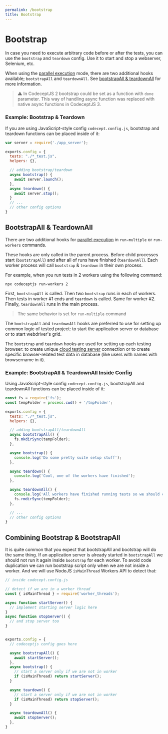 ```yaml
---
permalink: /bootstrap
title: Bootstrap
---
```


# Bootstrap

In case you need to execute arbitrary code before or after the tests,
you can use the `bootstrap` and `teardown` config. Use it to start and stop a webserver, Selenium, etc.

When using the [parallel execution](/parallel) mode, there are two additional hooks available; `bootstrapAll` and `teardownAll`. See [bootstrapAll & teardownAll](#bootstrapall-teardownall) for more information.


> ⚠ In CodeceptJS 2 bootstrap could be set as a function with `done` parameter. This way of handling async function was replaced with native async functions in CodeceptJS 3.

### Example: Bootstrap & Teardown

If you are using JavaScript-style config `codecept.config.js`, bootstrap and teardown functions can be placed inside of it:

```js
var server = require('./app_server');

exports.config = {
  tests: "./*_test.js",
  helpers: {},

  // adding bootstrap/teardown
  async bootstrap() {
    await server.launch();
  },
  async teardown() {
    await server.stop();
  }
  // ...
  // other config options
}

```

## BootstrapAll & TeardownAll

There are two additional hooks for [parallel execution](/parallel) in `run-multiple` or `run-workers` commands.

These hooks are only called in the parent process. Before child processes start (`bootstrapAll`) and after all of runs have finished (`teardownAll`). Each worker process will call `bootstrap` & `teardown` in their own process.

For example, when you run tests in 2 workers using the following command:

```
npx codeceptjs run-workers 2
```

First, `bootstrapAll` is called. Then two `bootstrap` runs in each of workers. Then tests in worker #1 ends and `teardown` is called. Same for worker #2. Finally, `teardownAll` runs in the main process.

> The same behavior is set for `run-multiple` command

The `bootstrapAll` and `teardownAll` hooks are preferred to use for setting up common logic of tested project: to start the application server or database or to start webdriver's grid.

The `bootstrap` and `teardown` hooks are used for setting up each testing browser: to create unique [cloud testing server](/helpers/WebDriver#cloud-providers) connection or to create specific browser-related test data in database (like users with names with browsername in it).

### Example: BootstrapAll & TeardownAll Inside Config

Using JavaScript-style config `codecept.config.js`, bootstrapAll and teardownAll functions can be placed inside of it:


```js
const fs = require('fs');
const tempFolder = process.cwd() + '/tmpFolder';

exports.config = {
  tests: "./*_test.js",
  helpers: {},

  // adding bootstrapAll/teardownAll
  async bootstrapAll() {
    fs.mkdirSync(tempFolder);
  },

  async bootstrap() {
    console.log('Do some pretty suite setup stuff');
  },

  async teardown() {
    console.log('Cool, one of the workers have finished');
  },

  async teardownAll() {
    console.log('All workers have finished running tests so we should clean up the temp folder');
    fs.rmdirSync(tempFolder);
  },

  // ...
  // other config options
}
```

## Combining Bootstrap & BootstrapAll

It is quite common that you expect that bootstrapAll and bootstrap will do the same thing. If an application server is already started in `bootstrapAll` we should not run it again inside `bootstrap` for each worker. To avoid code duplication we can run bootstrap script only when we are not inside a worker. And we will use NodeJS `isMainThread` Workers API to detect that:

```js
// inside codecept.config.js

// detect if we are in a worker thread
const { isMainThread } = require('worker_threads');

async function startServer() {
  // implement starting server logic here
}
async function stopServer() {
  // and stop server too
}


exports.config = {
  // codeceptjs config goes here

  async bootstrapAll() {
    await startServer();
  },
  async bootstrap() {
    // start a server only if we are not in worker
    if (isMainThread) return startServer();
  }

  async teardown() {
    // start a server only if we are not in worker
    if (isMainThread) return stopServer();
  }

  async teardownAll() {
    await stopServer();
  },
}

```
